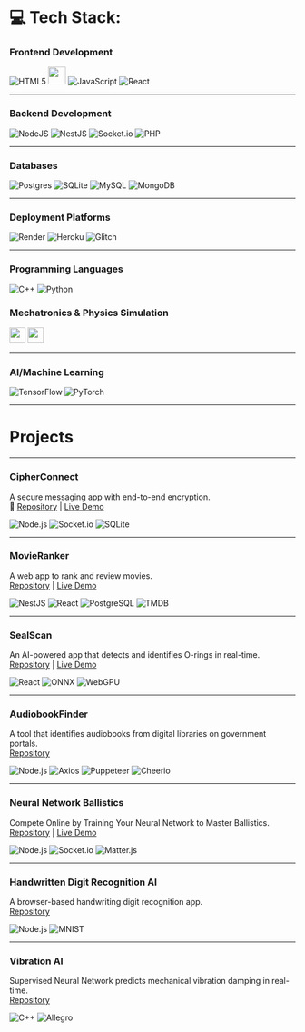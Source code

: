 # 💻 Tech Stack:
### Frontend Development
![HTML5](https://img.shields.io/badge/html5-%23E34F26.svg?style=for-the-badge&logo=html5&logoColor=white)
  <img src="https://cdn.glitch.global/9b6e30d1-a1c2-46a0-a831-d48ce809e60a/Bez%20nazwy%20(29).svg?v=1751064656699" height="31">
  ![JavaScript](https://img.shields.io/badge/javascript-%23323330.svg?style=for-the-badge&logo=javascript&logoColor=%23F7DF1E)
  ![React](https://img.shields.io/badge/react-%2320232a.svg?style=for-the-badge&logo=react&logoColor=%2361DAFB)
  
---

### Backend Development
![NodeJS](https://img.shields.io/badge/node.js-6DA55F?style=for-the-badge&logo=node.js&logoColor=white) ![NestJS](https://img.shields.io/badge/nestjs-%23E0234E.svg?style=for-the-badge&logo=nestjs&logoColor=white) ![Socket.io](https://img.shields.io/badge/Socket.io-black?style=for-the-badge&logo=socket.io&badgeColor=010101) ![PHP](https://img.shields.io/badge/php-%23777BB4.svg?style=for-the-badge&logo=php&logoColor=white)
 
---

### Databases
![Postgres](https://img.shields.io/badge/postgres-%23316192.svg?style=for-the-badge&logo=postgresql&logoColor=white) ![SQLite](https://img.shields.io/badge/sqlite-%2307405e.svg?style=for-the-badge&logo=sqlite&logoColor=white) ![MySQL](https://img.shields.io/badge/mysql-4479A1.svg?style=for-the-badge&logo=mysql&logoColor=white) ![MongoDB](https://img.shields.io/badge/MongoDB-%234ea94b.svg?style=for-the-badge&logo=mongodb&logoColor=white)

---

### Deployment Platforms
![Render](https://img.shields.io/badge/Render-%46E3B7.svg?style=for-the-badge&logo=render&logoColor=white) ![Heroku](https://img.shields.io/badge/heroku-%23430098.svg?style=for-the-badge&logo=heroku&logoColor=white) ![Glitch](https://img.shields.io/badge/glitch-%233333FF.svg?style=for-the-badge&logo=glitch&logoColor=white)

---

### Programming Languages
![C++](https://img.shields.io/badge/c++-%2300599C.svg?style=for-the-badge&logo=c%2B%2B&logoColor=white) ![Python](https://img.shields.io/badge/python-3670A0?style=for-the-badge&logo=python&logoColor=ffdd54)


### Mechatronics & Physics Simulation
<p align="left">
  <img src="https://cdn.glitch.global/9b6e30d1-a1c2-46a0-a831-d48ce809e60a/Bez%20nazwy%20(6).svg?v=1751056282125" height="28">
  <img src="https://cdn.glitch.global/9b6e30d1-a1c2-46a0-a831-d48ce809e60a/Bez%20nazwy%20(3)%20(1).svg?v=1751054088008" height="28">
</p>

---

### AI/Machine Learning
![TensorFlow](https://img.shields.io/badge/TensorFlow-%23FF6F00.svg?style=for-the-badge&logo=TensorFlow&logoColor=white) ![PyTorch](https://img.shields.io/badge/PyTorch-%23EE4C2C.svg?style=for-the-badge&logo=PyTorch&logoColor=white)

---

# Projects

---

### CipherConnect
A secure messaging app with end-to-end encryption.  
🔗 [Repository](https://github.com/arturr0/CipherConnect-WebSocket) | [Live Demo](https://cipherconnect.onrender.com)  

![Node.js](https://img.shields.io/badge/Node.js-339933?style=flat-square&logo=nodedotjs&logoColor=white) ![Socket.io](https://img.shields.io/badge/Socket.io-010101?style=flat-square&logo=socketdotio) ![SQLite](https://img.shields.io/badge/SQLite-003B57?style=flat-square&logo=sqlite&logoColor=white)

---

### MovieRanker
A web app to rank and review movies.  
[Repository](https://github.com/arturr0/MovieRanker) | [Live Demo](https://movieranker-gavh.onrender.com)  

![NestJS](https://img.shields.io/badge/Nest.js-E0234E?style=flat-square&logo=nestjs&logoColor=white) ![React](https://img.shields.io/badge/React-61DAFB?style=flat-square&logo=react&logoColor=black) ![PostgreSQL](https://img.shields.io/badge/PostgreSQL-4169E1?style=flat-square&logo=postgresql&logoColor=white) ![TMDB](https://img.shields.io/badge/TMDB-01D277?style=flat-square&logo=themoviedatabase&logoColor=white)

---

### SealScan
An AI-powered app that detects and identifies O-rings in real-time.  
[Repository](https://github.com/arturr0/oring-recognition-vite) | [Live Demo](https://oring-recognition-vite.onrender.com)  

![React](https://img.shields.io/badge/React-61DAFB?style=flat-square&logo=react&logoColor=black) ![ONNX](https://img.shields.io/badge/ONNX-005CED?style=flat-square&logo=onnx&logoColor=white) ![WebGPU](https://img.shields.io/badge/WebGPU-5A45FF?style=flat-square)

---

### AudiobookFinder
A tool that identifies audiobooks from digital libraries on government portals.  
[Repository](https://github.com/arturr0/audiobook-finder)  

![Node.js](https://img.shields.io/badge/Node.js-339933?style=flat-square&logo=nodedotjs&logoColor=white) ![Axios](https://img.shields.io/badge/Axios-5A29E4?style=flat-square&logo=axios&logoColor=white) ![Puppeteer](https://img.shields.io/badge/Puppeteer-40B5A4?style=flat-square&logo=puppeteer&logoColor=white) ![Cheerio](https://img.shields.io/badge/Cheerio-FF9E0F?style=flat-square)

---

### Neural Network Ballistics
Compete Online by Training Your Neural Network to Master Ballistics.  
[Repository](https://github.com/arturr0/ai-tillery) | [Live Demo](https://ai-tanks.onrender.com/)  

![Node.js](https://img.shields.io/badge/Node.js-339933?style=flat-square&logo=nodedotjs&logoColor=white) ![Socket.io](https://img.shields.io/badge/Socket.io-010101?style=flat-square&logo=socketdotio) ![Matter.js](https://img.shields.io/badge/Matter.js-000000?style=flat-square)

---

### Handwritten Digit Recognition AI
A browser-based handwriting digit recognition app.  
[Repository](https://github.com/arturr0/HWR)  

![Node.js](https://img.shields.io/badge/Node.js-339933?style=flat-square&logo=nodedotjs&logoColor=white) ![MNIST](https://img.shields.io/badge/MNIST-000000?style=flat-square)

---

### Vibration AI
Supervised Neural Network predicts mechanical vibration damping in real-time.  
[Repository](https://github.com/arturr0/vibration-ai)  

![C++](https://img.shields.io/badge/C++-00599C?style=flat-square&logo=cplusplus&logoColor=white) ![Allegro](https://img.shields.io/badge/Allegro-5-000000?style=flat-square)
